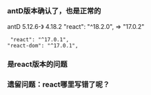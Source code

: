 ### antD版本确认了，也是正常的
antD 5.12.6-》 4.18.2
 "react": "^18.2.0", => "17.0.2"

     "react": "^17.0.1",
    "react-dom": "^17.0.1",

### 是react版本的问题

### 遗留问题：react哪里写错了呢？